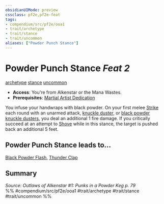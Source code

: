 ```yaml
---
obsidianUIMode: preview
cssclass: pf2e,pf2e-feat
tags:
- compendium/src/pf2e/ooa1
- trait/archetype
- trait/stance
- trait/uncommon
aliases: ["Powder Punch Stance"]
---
```

# Powder Punch Stance  *Feat 2*  
[archetype](/rules/traits/archetype.md)  [stance](/rules/traits/stance.md)  [uncommon](/rules/traits/uncommon.md)  

- **Access**: You're from Alkenstar or the Mana Wastes.
- **Prerequisites**: [Martial Artist Dedication](/compendium/feats/martial-artist-dedication-apg.md)

You infuse your handwraps with black powder. On your first melee [Strike](/rules/actions/strike.md) each round with an unarmed attack, [knuckle duster](/compendium/equipment/items/knuckle-duster-g-g.md), or [black powder knuckle dusters](/compendium/equipment/items/black-powder-knuckle-dusters-g-g.md), you deal an additional 1 fire damage. If you critically succeed at an attempt to [Shove](/rules/actions/shove.md) while in this stance, the target is pushed back an additional 5 feet.

## Powder Punch Stance leads to...

[Black Powder Flash](/compendium/feats/black-powder-flash-ooa1.md), [Thunder Clap](/compendium/feats/thunder-clap-ooa1.md)

## Summary

*Source: Outlaws of Alkenstar #1: Punks in a Powder Keg p. 79*  
%% #compendium/src/pf2e/ooa1 #trait/archetype #trait/stance #trait/uncommon %%